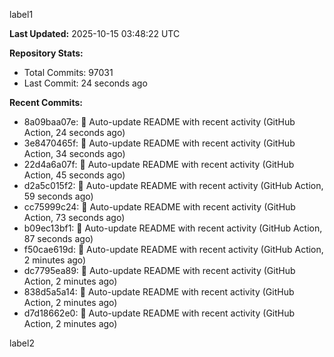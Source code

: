 
label1 
<!-- ACTIVITY_START -->
**Last Updated:** 2025-10-15 03:48:22 UTC

**Repository Stats:**
- Total Commits: 97031
- Last Commit: 24 seconds ago

**Recent Commits:**
- 8a09baa07e: 🤖 Auto-update README with recent activity (GitHub Action, 24 seconds ago)
- 3e8470465f: 🤖 Auto-update README with recent activity (GitHub Action, 34 seconds ago)
- 22d4a6a07f: 🤖 Auto-update README with recent activity (GitHub Action, 45 seconds ago)
- d2a5c015f2: 🤖 Auto-update README with recent activity (GitHub Action, 59 seconds ago)
- cc75999c24: 🤖 Auto-update README with recent activity (GitHub Action, 73 seconds ago)
- b09ec13bf1: 🤖 Auto-update README with recent activity (GitHub Action, 87 seconds ago)
- f50cae619d: 🤖 Auto-update README with recent activity (GitHub Action, 2 minutes ago)
- dc7795ea89: 🤖 Auto-update README with recent activity (GitHub Action, 2 minutes ago)
- 838d5a5a14: 🤖 Auto-update README with recent activity (GitHub Action, 2 minutes ago)
- d7d18662e0: 🤖 Auto-update README with recent activity (GitHub Action, 2 minutes ago)
<!-- ACTIVITY_END -->

label2
